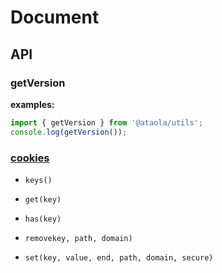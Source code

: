 # Document

## API

### getVersion

**examples:**

```javascript
import { getVersion } from '@ataola/utils';
console.log(getVersion());
```

### [cookies](./cookies.md)

- `keys()`

- `get(key)`

- `has(key)`

- `removekey, path, domain)`

- `set(key, value, end, path, domain, secure)`
